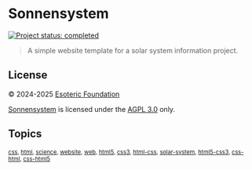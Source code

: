 # Sonnensystem

[![Project status: completed](./assets/badges/status.svg)](/)

> A simple website template for a solar system information project.

## License

&copy; 2024-2025 [Esoteric Foundation](https://esoteric.foundation)

[Sonnensystem](/) is licensed under the [AGPL 3.0](./LICENSE) only.

## Topics

<sup>[css](https://github.com/topics/css), [html](https://github.com/topics/html), [science](https://github.com/topics/science), [website](https://github.com/topics/website), [web](https://github.com/topics/web), [html5](https://github.com/topics/html5), [css3](https://github.com/topics/css3), [html-css](https://github.com/topics/html-css), [solar-system](https://github.com/topics/solar-system), [html5-css3](https://github.com/topics/html5-css3), [css-html](https://github.com/topics/css-html), [css-html5](https://github.com/topics/css-html5)</sup>

